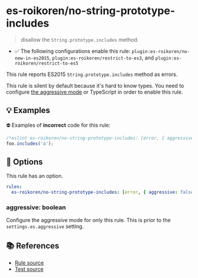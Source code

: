 # es-roikoren/no-string-prototype-includes
> disallow the `String.prototype.includes` method.

- ✅ The following configurations enable this rule: `plugin:es-roikoren/no-new-in-es2015`, `plugin:es-roikoren/restrict-to-es3`, and `plugin:es-roikoren/restrict-to-es5`

This rule reports ES2015 `String.prototype.includes` method as errors.

This rule is silent by default because it's hard to know types. You need to configure [the aggressive mode](../#the-aggressive-mode) or TypeScript in order to enable this rule.

## 💡 Examples

⛔ Examples of **incorrect** code for this rule:

```js
/*eslint es-roikoren/no-string-prototype-includes: [error, { aggressive: true }] */
foo.includes('a');
```

## 🔧 Options

This rule has an option.

```yml
rules:
  es-roikoren/no-string-prototype-includes: [error, { aggressive: false }]
```

### aggressive: boolean

Configure the aggressive mode for only this rule.
This is prior to the `settings.es.aggressive` setting.

## 📚 References

- [Rule source](https://github.com/roikoren755/eslint-plugin-es/blob/v0.0.2/src/rules/no-string-prototype-includes.ts)
- [Test source](https://github.com/roikoren755/eslint-plugin-es/blob/v0.0.2/tests/src/rules/no-string-prototype-includes.ts)
